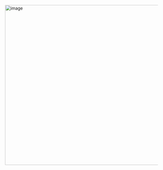 <img width="744" height="527" alt="image" src="https://github.com/user-attachments/assets/495e9cf4-badd-44dc-946e-55304ced26e2" />
